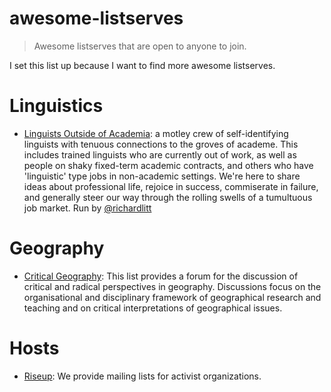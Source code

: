 # awesome-listserves

> Awesome listserves that are open to anyone to join.

I set this list up because I want to find more awesome listserves. 

# Linguistics

* [Linguists Outside of Academia](http://linguistsoutsideacademia.com/): a motley crew of self-identifying linguists with tenuous connections to the groves of academe. This includes trained linguists who are currently out of work, as well as people on shaky fixed-term academic contracts, and others who have 'linguistic' type jobs in non-academic settings. We're here to share ideas about professional life, rejoice in success, commiserate in failure, and generally steer our way through the rolling swells of a tumultuous job market. Run by [@richardlitt](http://richardlitt.github.io/)

# Geography

* [Critical Geography](https://www.jiscmail.ac.uk/cgi-bin/webadmin?A0=CRIT-GEOG-FORUM): This list provides a forum for the discussion of critical and radical perspectives in geography. Discussions focus on the organisational and disciplinary framework of geographical research and teaching and on critical interpretations of geographical issues. 

# Hosts

* [Riseup](https://lists.riseup.net/www/): We provide mailing lists for activist organizations.
